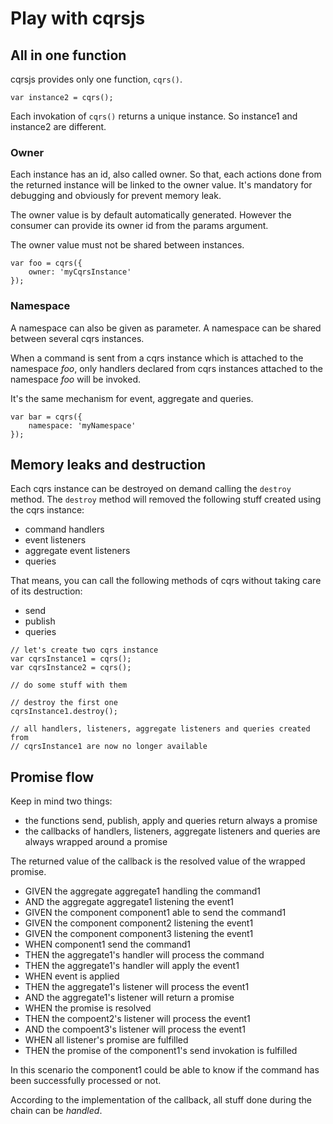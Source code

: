 # Play with cqrsjs

## All in one function

cqrsjs provides only one function, `cqrs()`.

```
var instance2 = cqrs();

```

Each invokation of `cqrs()` returns a unique instance.
So instance1 and instance2 are different.

### Owner

Each instance has an id, also called owner.
So that, each actions done from the returned instance will be linked to the owner value.
It's mandatory for debugging and obviously for prevent memory leak.

The owner value is by default automatically generated.
However the consumer can provide its owner id from the params argument.

The owner value must not be shared between instances.

```
var foo = cqrs({
    owner: 'myCqrsInstance'
});
```

### Namespace

A namespace can also be given as parameter.
A namespace can be shared between several cqrs instances.

When a command is sent from a cqrs instance which is attached to the namespace _foo_,
only handlers declared from cqrs instances attached to the namespace _foo_ will be invoked.

It's the same mechanism for event, aggregate and queries.

```
var bar = cqrs({
    namespace: 'myNamespace'
});
```

## Memory leaks and destruction

Each cqrs instance can be destroyed on demand calling the `destroy` method.
The `destroy` method will removed the following stuff created using the cqrs instance:
- command handlers
- event listeners
- aggregate event listeners
- queries

That means, you can call the following methods of cqrs without taking care of its destruction:
- send
- publish
- queries

```
// let's create two cqrs instance
var cqrsInstance1 = cqrs();
var cqrsInstance2 = cqrs();

// do some stuff with them

// destroy the first one
cqrsInstance1.destroy();

// all handlers, listeners, aggregate listeners and queries created from
// cqrsInstance1 are now no longer available
```

## Promise flow

Keep in mind two things:
- the functions send, publish, apply and queries return always a promise
- the callbacks of handlers, listeners, aggregate listeners and queries are always wrapped around a promise

The returned value of the callback is the resolved value of the wrapped promise.

- GIVEN the aggregate aggregate1 handling the command1
- AND the aggregate aggregate1 listening the event1
- GIVEN the component component1 able to send the command1
- GIVEN the component component2 listening the event1
- GIVEN the component component3 listening the event1
- WHEN component1 send the command1
- THEN the aggregate1's handler will process the command
- THEN the aggregate1's handler will apply the event1
- WHEN event is applied
- THEN the aggregate1's listener will process the event1
- AND the aggregate1's listener will return a promise
- WHEN the promise is resolved
- THEN the compoent2's listener will process the event1
- AND the compoent3's listener will process the event1
- WHEN all listener's promise are fulfilled
- THEN the promise of the component1's send invokation is fulfilled

In this scenario the component1 could be able to know if the command has been successfully processed or not.

According to the implementation of the callback, all stuff done during the chain can be _handled_.
